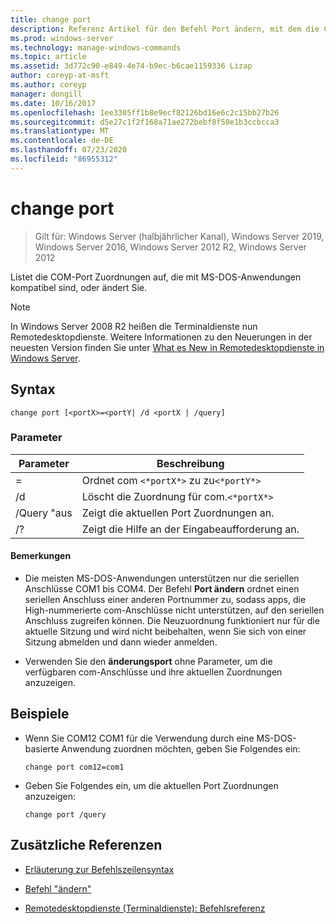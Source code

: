 ```yaml
---
title: change port
description: Referenz Artikel für den Befehl Port ändern, mit dem die COM-Port Zuordnungen aufgelistet oder geändert werden, die mit MS-DOS-Anwendungen kompatibel sind.
ms.prod: windows-server
ms.technology: manage-windows-commands
ms.topic: article
ms.assetid: 3d772c90-e849-4e74-b9ec-b6cae1159336 Lizap
author: coreyp-at-msft
ms.author: coreyp
manager: dongill
ms.date: 10/16/2017
ms.openlocfilehash: 1ee3305ff1b8e9ecf82126bd16e6c2c15bb27b26
ms.sourcegitcommit: d5e27c1f2f168a71ae272bebf8f50e1b3ccbcca3
ms.translationtype: MT
ms.contentlocale: de-DE
ms.lasthandoff: 07/23/2020
ms.locfileid: "86955312"
---
```

# <a name="change-port"></a>change port

> Gilt für: Windows Server (halbjährlicher Kanal), Windows Server 2019, Windows Server 2016, Windows Server 2012 R2, Windows Server 2012

Listet die COM-Port Zuordnungen auf, die mit MS-DOS-Anwendungen kompatibel sind, oder ändert Sie.

> [!NOTE]
> In Windows Server 2008 R2 heißen die Terminaldienste nun Remotedesktopdienste. Weitere Informationen zu den Neuerungen in der neuesten Version finden Sie unter [What es New in Remotedesktopdienste in Windows Server](/previous-versions/windows/it-pro/windows-server-2012-r2-and-2012/dn283323(v=ws.11)).

## <a name="syntax"></a>Syntax

```
change port [<portX>=<portY| /d <portX | /query]
```

### <a name="parameters"></a>Parameter

| Parameter | Beschreibung |
|-----------------|----------------------------------------|
| <portX>=<portY> | Ordnet com `<*portX*>` zu zu`<*portY*>` |
| /d<portX> | Löscht die Zuordnung für com.`<*portX*>` |
| /Query "aus | Zeigt die aktuellen Port Zuordnungen an. |
| /? | Zeigt die Hilfe an der Eingabeaufforderung an. |

#### <a name="remarks"></a>Bemerkungen

- Die meisten MS-DOS-Anwendungen unterstützen nur die seriellen Anschlüsse COM1 bis COM4. Der Befehl **Port ändern** ordnet einen seriellen Anschluss einer anderen Portnummer zu, sodass apps, die High-nummerierte com-Anschlüsse nicht unterstützen, auf den seriellen Anschluss zugreifen können. Die Neuzuordnung funktioniert nur für die aktuelle Sitzung und wird nicht beibehalten, wenn Sie sich von einer Sitzung abmelden und dann wieder anmelden.

- Verwenden Sie den **änderungsport** ohne Parameter, um die verfügbaren com-Anschlüsse und ihre aktuellen Zuordnungen anzuzeigen.

## <a name="examples"></a>Beispiele

- Wenn Sie COM12 COM1 für die Verwendung durch eine MS-DOS-basierte Anwendung zuordnen möchten, geben Sie Folgendes ein:

  ```
  change port com12=com1
  ```

- Geben Sie Folgendes ein, um die aktuellen Port Zuordnungen anzuzeigen:

  ```
  change port /query
  ```

## <a name="additional-references"></a>Zusätzliche Referenzen

- [Erläuterung zur Befehlszeilensyntax](command-line-syntax-key.md)

- [Befehl "ändern"](change.md)

- [Remotedesktopdienste (Terminaldienste): Befehlsreferenz](remote-desktop-services-terminal-services-command-reference.md)
